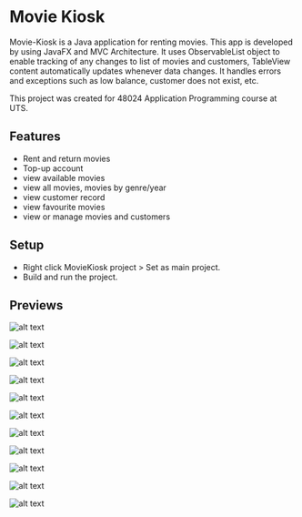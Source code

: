 # Movie Kiosk

Movie-Kiosk is a Java application for renting movies. This app is developed by using JavaFX and MVC Architecture. It uses ObservableList object to enable tracking of any changes to list of movies and customers, TableView content automatically updates whenever data changes. It handles errors and exceptions such as low balance, customer does not exist, etc. 

This project was created for 48024 Application Programming course at UTS.

## Features

- Rent and return movies
- Top-up account
- view available movies
- view all movies, movies by genre/year
- view customer record
- view favourite movies
- view or manage movies and customers

## Setup

- Right click MovieKiosk project > Set as main project.
- Build and run the project.

## Previews

![alt text](https://github.com/Jonnylie/Movie-Kiosk/blob/master/docs/HomePage.jpg)

![alt text](https://github.com/Jonnylie/Movie-Kiosk/blob/master/docs/Catalogue.jpg)

![alt text](https://github.com/Jonnylie/Movie-Kiosk/blob/master/docs/AllMovie.jpg)

![alt text](https://github.com/Jonnylie/Movie-Kiosk/blob/master/docs/MoviesByGenre.jpg)

![alt text](https://github.com/Jonnylie/Movie-Kiosk/blob/master/docs/RentMovie.jpg)

![alt text](https://github.com/Jonnylie/Movie-Kiosk/blob/master/docs/ReturnMovie.jpg)

![alt text](https://github.com/Jonnylie/Movie-Kiosk/blob/master/docs/CustomerRecord.jpg)

![alt text](https://github.com/Jonnylie/Movie-Kiosk/blob/master/docs/TopUpAccount.jpg)

![alt text](https://github.com/Jonnylie/Movie-Kiosk/blob/master/docs/FavouriteMovies.jpg)

![alt text](https://github.com/Jonnylie/Movie-Kiosk/blob/master/docs/AdministrationMenu.jpg)

![alt text](https://github.com/Jonnylie/Movie-Kiosk/blob/master/docs/AllCustomer.jpg)
